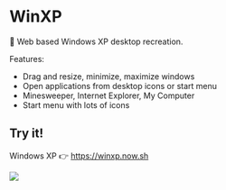 WinXP
==

🏁 Web based Windows XP desktop recreation.  

Features:
* Drag and resize, minimize, maximize windows
* Open applications from desktop icons or start menu 
* Minesweeper, Internet Explorer, My Computer
* Start menu with lots of icons

## Try it!

Windows XP 👉 https://winxp.now.sh

![](https://i.imgur.com/4miokE2.jpg)

